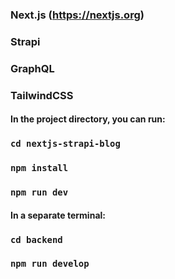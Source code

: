 ### Next.js (https://nextjs.org)
### Strapi
### GraphQL
### TailwindCSS 

#### In the project directory, you can run:

### `cd nextjs-strapi-blog  `
### `npm install`
### `npm run dev`

#### In a separate terminal:
### `cd backend`
### `npm run develop`

